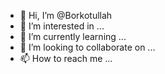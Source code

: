 - 👋 Hi, I’m @Borkotullah
- 👀 I’m interested in ...
- 🌱 I’m currently learning ...
- 💞️ I’m looking to collaborate on ...
- 📫 How to reach me ...

<!---
Borkotullah/Borkotullah is a ✨ special ✨ repository because its `README.md` (this file) appears on your GitHub profile.
You can click the Preview link to take a look at your changes.
--->

